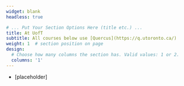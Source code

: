 ```yaml
---
widget: blank
headless: true

# ... Put Your Section Options Here (title etc.) ...
title: At UofT
subtitle: All courses below use [Quercus](https://q.utoronto.ca/)
weight: 1  # section position on page
design:
  # Choose how many columns the section has. Valid values: 1 or 2.
  columns: '1'
---
```

- [placeholder]
